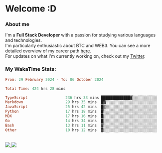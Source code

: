 # Welcome :D

### About me

I'm a **Full Stack Developer** with a passion for studying various languages and technologies. 
</br>
I'm particularly enthusiastic about BTC and WEB3. You can see a more detailed overview of my career path [here](https://yan-pi.vercel.app/).
</br>
For updates on what I'm currently working on, check out my [Twitter](https://twitter.com/yamigake).

### My WakaTime Stats:
<!--START_SECTION:waka-->

```haskell
From: 29 February 2024 - To: 06 October 2024

Total Time: 424 hrs 28 mins

TypeScript                 236 hrs 33 mins █████████████▓░░░░░░░░░░░   54.42 %
Markdown                   29 hrs 35 mins  █▓░░░░░░░░░░░░░░░░░░░░░░░   06.81 %
JavaScript                 25 hrs 42 mins  █▒░░░░░░░░░░░░░░░░░░░░░░░   05.92 %
Python                     17 hrs 18 mins  █░░░░░░░░░░░░░░░░░░░░░░░░   03.98 %
MDX                        17 hrs 16 mins  █░░░░░░░░░░░░░░░░░░░░░░░░   03.97 %
Go                         14 hrs 34 mins  █░░░░░░░░░░░░░░░░░░░░░░░░   03.35 %
Bash                       13 hrs 11 mins  ▓░░░░░░░░░░░░░░░░░░░░░░░░   03.04 %
Other                      10 hrs 12 mins  ▓░░░░░░░░░░░░░░░░░░░░░░░░   02.35 %
```

<!--END_SECTION:waka-->

<div style="display: inline_block"><br>
  <a style="border-radius:10px;" href="https://www.linkedin.com/in/yan-fernandes-55a81a201/" target="_blank"><img src="https://skillicons.dev/icons?i=linkedin" target="_blank"</a> 
  <a style="border-radius:10px;" href = "mailto:yanfernandes404@gmail.com"><img src="https://skillicons.dev/icons?i=gmail" target="_blank"></a>
</div>
